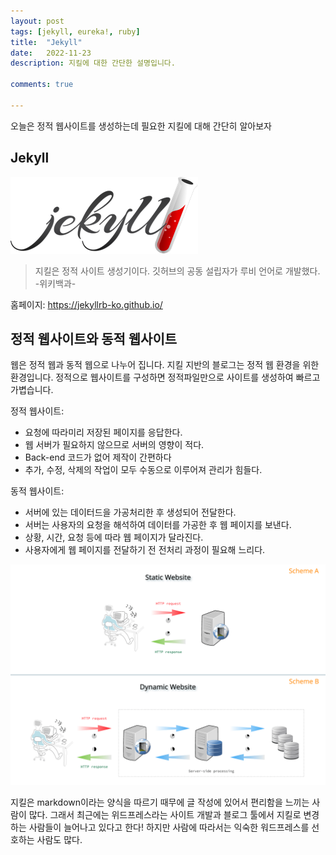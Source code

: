 ```yaml
---
layout: post
tags: [jekyll, eureka!, ruby]
title:  "Jekyll"
date:   2022-11-23
description: 지킬에 대한 간단한 설명입니다.

comments: true

---
```


<p> 오늘은 정적 웹사이트를 생성하는데 필요한 지킬에 대해 간단히 알아보자
</p>

## Jekyll

<img src="/assets/img/jekyll.png" alt="">

<blockquote>지킬은 정적 사이트 생성기이다. 깃허브의 공동 설립자가 루비 언어로 개발했다. -위키백과-</blockquote>

홈페이지: <https://jekyllrb-ko.github.io/>

## 정적 웹사이트와 동적 웹사이트

웹은 정적 웹과 동적 웹으로 나누어 집니다. 지킬 지반의 블로그는 정적 웹 환경을 위한 환경입니다. 정적으로 웹사이트를 구성하면 정적파일만으로 사이트를 생성하여 빠르고 가볍습니다. 

정적 웹사이트:

* 요청에 따라미리 저장된 페이지를 응답한다.
* 웹 서버가 필요하지 않으므로 서버의 영향이 적다.
* Back-end 코드가 없어 제작이 간편하다
* 추가, 수정, 삭제의 작업이 모두 수동으로 이루어져 관리가 힘들다.

동적 웹사이트:

- 서버에 있는 데이터드을 가공처리한 후 생성되어 전달한다.
- 서버는 사용자의 요청을 해석하여 데이터를 가공한 후 웹 페이지를 보낸다.
- 상황, 시간, 요청 등에 따라 웹 페이지가 달라진다.
- 사용자에게 웹 페이지를 전달하기 전 전처리 과정이 필요해 느리다.

[![explanation of static and dynamic web](/assets/img/dynamic.png  "Static web site vs Dynamic web site")](https://about.gitlab.com/blog/2016/06/03/ssg-overview-gitlab-pages-part-1-dynamic-x-static/)

지킬은 markdown이라는 양식을 따르기 때무에 글 작성에 있어서 편리함을 느끼는 사람이 많다. 그래서 최근에는 위드프레스라는 사이트 개발과 블로그 툴에서 지킬로 변경하는 사람들이 늘어나고 있다고 한다! 하지만 사람에 따라서는 익숙한 워드프레스를 선호하는 사람도 많다.